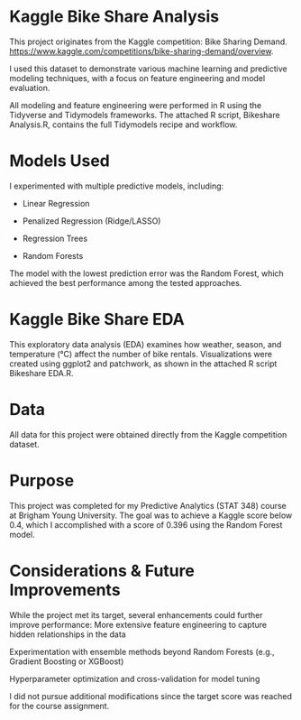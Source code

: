 # Kaggle Bike Share Analysis

This project originates from the Kaggle competition: Bike Sharing Demand. https://www.kaggle.com/competitions/bike-sharing-demand/overview.

I used this dataset to demonstrate various machine learning and predictive modeling techniques, with a focus on feature engineering and model evaluation.

All modeling and feature engineering were performed in R using the Tidyverse and Tidymodels frameworks.
The attached R script, Bikeshare Analysis.R, contains the full Tidymodels recipe and workflow.

# Models Used

I experimented with multiple predictive models, including:

- Linear Regression

- Penalized Regression (Ridge/LASSO)

- Regression Trees

- Random Forests

The model with the lowest prediction error was the Random Forest, which achieved the best performance among the tested approaches.

# Kaggle Bike Share EDA

This exploratory data analysis (EDA) examines how weather, season, and temperature (°C) affect the number of bike rentals.
Visualizations were created using ggplot2 and patchwork, as shown in the attached R script Bikeshare EDA.R.

# Data

All data for this project were obtained directly from the Kaggle competition dataset.

# Purpose

This project was completed for my Predictive Analytics (STAT 348) course at Brigham Young University.
The goal was to achieve a Kaggle score below 0.4, which I accomplished with a score of 0.396 using the Random Forest model.

# Considerations & Future Improvements

While the project met its target, several enhancements could further improve performance:
More extensive feature engineering to capture hidden relationships in the data

Experimentation with ensemble methods beyond Random Forests (e.g., Gradient Boosting or XGBoost)

Hyperparameter optimization and cross-validation for model tuning

I did not pursue additional modifications since the target score was reached for the course assignment.
